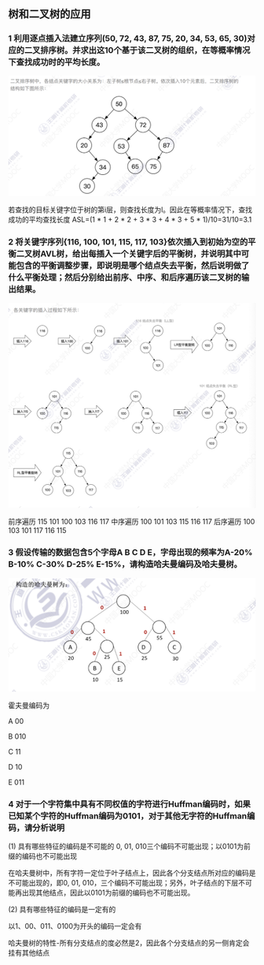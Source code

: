 ## 树和二叉树的应用

### 1 利用逐点插入法建立序列(50, 72, 43, 87, 75, 20, 34, 53, 65, 30)对应的二叉排序树。并求出这10个基于该二叉树的组织，在等概率情况下查找成功时的平均长度。

![](../../img/1731302296.png)

若查找的目标关键字位于树的第i层，则查找长度为l。因此在等概率情况下，查找成功的平均查找长度
ASL=(1 * 1 + 2 * 2 + 3 * 3 + 4 * 3 + 5 * 1)/10=31/10=3.1

### 2 将关键字序列{116, 100, 101, 115, 117, 103}依次插入到初始为空的平衡二叉树AVL树，给出每插入一个关键字后的平衡树，并说明其中可能包含的平衡调整步骤，即说明是哪个结点失去平衡，然后说明做了什么平衡处理；然后分别给出前序、中序、和后序遍历该二叉树的输出结果。

![](../../img/1731303083.png)

前序遍历 115 101 100 103 116 117
中序遍历 100 101 103 115 116 117
后序遍历 100 103 101 117 116 115

### 3 假设传输的数据包含5个字母A B C D E，字母出现的频率为A-20% B-10% C-30% D-25% E-15%，请构造哈夫曼编码及哈夫曼树。

![](../../img/1731304212.png)

霍夫曼编码为

A 00

B 010

C 11

D 10

E 011

### 4 对于一个字符集中具有不同权值的字符进行Huffman编码时，如果已知某个字符的Huffman编码为0101，对于其他无字符的Huffman编码，请分析说明
(1) 具有哪些特征的编码是不可能的
0, 01, 010三个编码不可能出现；以0101为前缀的编码也不可能出现

在哈夫曼树中，所有字符一定位于叶子结点上，因此各个分支结点所对应的编码是不可能出现的，即0, 01, 010，三个编码不可能出现；另外，叶子结点的下层不可能再出现其他结点，因此以0101为前缀的编码也不可能出现。

(2) 具有哪些特征的编码是一定有的

以1、00、011、0100为开头的编码一定会有

哈夫曼树的特性-所有分支结点的度必然是2，因此各个分支结点的另一侧肯定会挂有其他结点